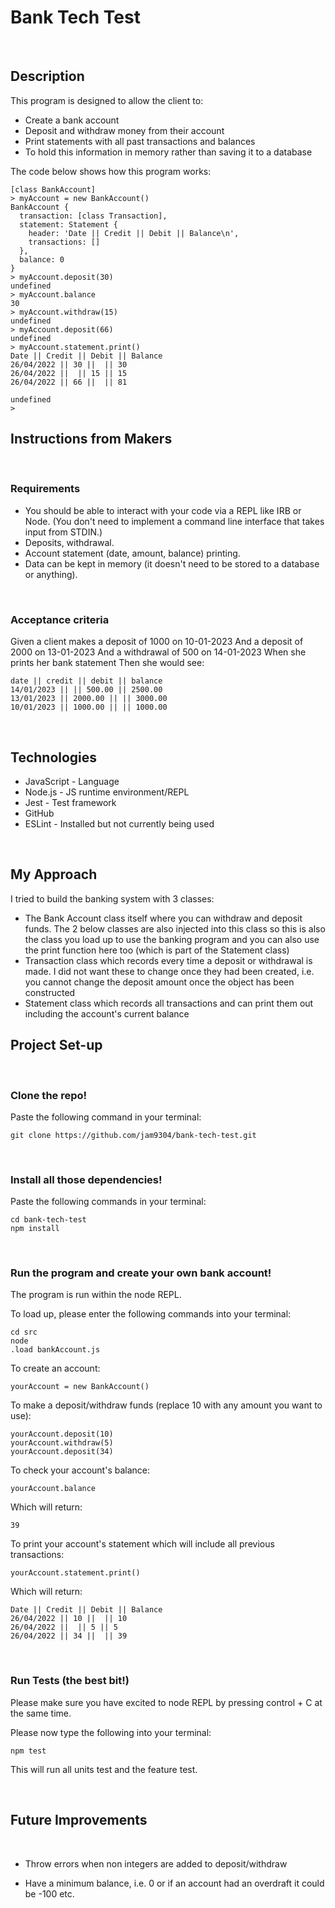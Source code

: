 # **Bank Tech Test**

<br />

## **Description**

This program is designed to allow the client to:

- Create a bank account
- Deposit and withdraw money from their account
- Print statements with all past transactions and balances
- To hold this information in memory rather than saving it to a database

The code below shows how this program works:

```
[class BankAccount]
> myAccount = new BankAccount()
BankAccount {
  transaction: [class Transaction],
  statement: Statement {
    header: 'Date || Credit || Debit || Balance\n',
    transactions: []
  },
  balance: 0
}
> myAccount.deposit(30)
undefined
> myAccount.balance
30
> myAccount.withdraw(15)
undefined
> myAccount.deposit(66)
undefined
> myAccount.statement.print()
Date || Credit || Debit || Balance
26/04/2022 || 30 ||  || 30
26/04/2022 ||  || 15 || 15
26/04/2022 || 66 ||  || 81

undefined
> 
```


## **Instructions from Makers**
<br />

### **Requirements**

- You should be able to interact with your code via a REPL like IRB or Node. (You don't need to implement a command line interface that takes input from STDIN.)
- Deposits, withdrawal.
- Account statement (date, amount, balance) printing.
- Data can be kept in memory (it doesn't need to be stored to a database or anything).

<br />

### **Acceptance criteria**

Given a client makes a deposit of 1000 on 10-01-2023
And a deposit of 2000 on 13-01-2023
And a withdrawal of 500 on 14-01-2023
When she prints her bank statement
Then she would see:

```
date || credit || debit || balance
14/01/2023 || || 500.00 || 2500.00
13/01/2023 || 2000.00 || || 3000.00
10/01/2023 || 1000.00 || || 1000.00
```

<br />

## **Technologies**

- JavaScript - Language
- Node.js - JS runtime environment/REPL
- Jest - Test framework
- GitHub
- ESLint - Installed but not currently being used 

<br />

## **My Approach**

I tried to build the banking system with 3 classes:
- The Bank Account class itself where you can withdraw and deposit funds. The 2 below classes are also injected into this class so this is also the class you load up to use the banking program and you can also use the print function here too (which is part of the Statement class)
- Transaction class which records every time a deposit or withdrawal is made. I did not want these to change once they had been created, i.e. you cannot change the deposit amount once the object has been constructed
- Statement class which records all transactions and can print them out including the account's current balance

## **Project Set-up**

<br />

### **Clone the repo!**

Paste the following command in your terminal:

```
git clone https://github.com/jam9304/bank-tech-test.git
```

<br />

### **Install all those dependencies!**

Paste the following commands in your terminal:

```
cd bank-tech-test
npm install
```

<br />

### **Run the program and create your own bank account!**

The program is run within the node REPL. 

To load up, please enter the following commands into your terminal:

```
cd src
node
.load bankAccount.js
```

To create an account:

```
yourAccount = new BankAccount()
```

To make a deposit/withdraw funds (replace 10 with any amount you want to use):
```
yourAccount.deposit(10)
yourAccount.withdraw(5)
yourAccount.deposit(34)
```

To check your account's balance:

```
yourAccount.balance
```
Which will return:
```
39
```

To print your account's statement which will include all previous transactions:

```
yourAccount.statement.print()
```
Which will return:
```
Date || Credit || Debit || Balance
26/04/2022 || 10 ||  || 10
26/04/2022 ||  || 5 || 5
26/04/2022 || 34 ||  || 39
```

<br />

### **Run Tests (the best bit!)**

Please make sure you have excited to node REPL by pressing control + C at the same time. 

Please now type the following into your terminal:
```
npm test
```
This will run all units test and the feature test.

<br />

## **Future Improvements**

<br />

- Throw errors when non integers are added to deposit/withdraw

- Have a minimum balance, i.e. 0 or if an account had an overdraft it could be -100 etc.